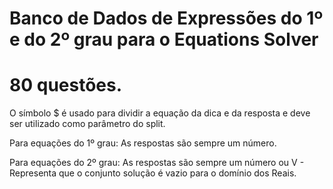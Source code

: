 ﻿#  Banco de Dados de Expressões do 1º e do 2º grau para o Equations Solver
# 80 questões.

O símbolo $ é usado para dividir a equação da dica e da resposta e deve ser utilizado como parâmetro do split.

Para equações do 1º grau: As respostas são sempre um número.

Para equações do 2º grau: As respostas são sempre um número ou V - Representa que o conjunto solução é vazio para o domínio dos Reais.


